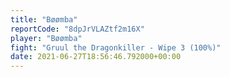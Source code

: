 ```yaml
---
title: "Bøømba"
reportCode: "8dpJrVLAZtf2m16X"
player: "Bøømba"
fight: "Gruul the Dragonkiller - Wipe 3 (100%)"
date: 2021-06-27T18:56:46.792000+00:00
---
```

